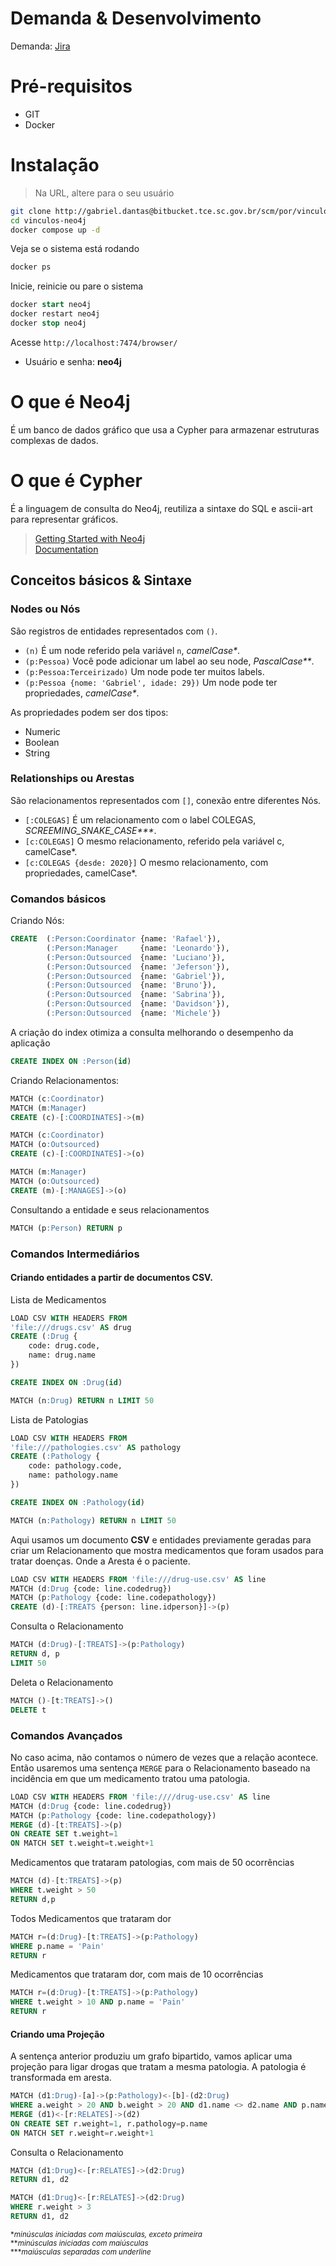 # Demanda & Desenvolvimento
Demanda: [Jira](https://jira.tce.sc.gov.br/browse/ADV)
# Pré-requisitos
* GIT
* Docker
# Instalação
> Na URL, altere para o seu usuário
```sh
git clone http://gabriel.dantas@bitbucket.tce.sc.gov.br/scm/por/vinculos-neo4j.git
cd vinculos-neo4j
docker compose up -d
```
Veja se o sistema está rodando
```sql
docker ps
```
Inicie, reinicie ou pare o sistema
```sql
docker start neo4j
docker restart neo4j
docker stop neo4j
```
Acesse `http://localhost:7474/browser/`
* Usuário e senha: **neo4j**  
# O que é Neo4j
É um banco de dados gráfico que usa a Cypher para armazenar estruturas complexas de dados.
# O que é Cypher
É a linguagem de consulta do Neo4j, reutiliza a sintaxe do SQL e ascii-art para representar gráficos.  
>[Getting Started with Neo4j](https://neo4j.com/developer/get-started/)  
[Documentation](https://neo4j.com/docs/cypher-manual/current/)  
## Conceitos básicos & Sintaxe
### Nodes ou Nós
São registros de entidades representados com `()`.
* `(n)` É um node referido pela variável `n`, _camelCase*_.
* `(p:Pessoa)` Você pode adicionar um label ao seu node,  _PascalCase**_.
* `(p:Pessoa:Terceirizado)` Um node pode ter muitos labels.
* `(p:Pessoa {nome: 'Gabriel', idade: 29})` Um node pode ter propriedades, _camelCase*_.

As propriedades podem ser dos tipos:  
* Numeric
* Boolean
* String
### Relationships ou Arestas
São relacionamentos representados com `[]`, conexão entre diferentes Nós.
* `[:COLEGAS]` É um relacionamento com o label COLEGAS, _SCREEMING_SNAKE_CASE***_.
* `[c:COLEGAS]`  O mesmo relacionamento, referido pela variável c, camelCase*.
* `[c:COLEGAS {desde: 2020}]` O mesmo relacionamento, com propriedades, camelCase*.
### Comandos básicos
Criando Nós:
```sql
CREATE  (:Person:Coordinator {name: 'Rafael'}),
        (:Person:Manager     {name: 'Leonardo'}),
        (:Person:Outsourced  {name: 'Luciano'}),
        (:Person:Outsourced  {name: 'Jeferson'}),
        (:Person:Outsourced  {name: 'Gabriel'}),
        (:Person:Outsourced  {name: 'Bruno'}),
        (:Person:Outsourced  {name: 'Sabrina'}),
        (:Person:Outsourced  {name: 'Davidson'}),
        (:Person:Outsourced  {name: 'Michele'})
```
A criação do index otimiza a consulta melhorando o desempenho da aplicação
```sql
CREATE INDEX ON :Person(id)
```
Criando Relacionamentos:
```sql
MATCH (c:Coordinator)
MATCH (m:Manager)
CREATE (c)-[:COORDINATES]->(m)
```
```sql
MATCH (c:Coordinator)
MATCH (o:Outsourced)
CREATE (c)-[:COORDINATES]->(o)
```
```sql
MATCH (m:Manager)
MATCH (o:Outsourced)
CREATE (m)-[:MANAGES]->(o)
```
Consultando a entidade e seus relacionamentos
```sql
MATCH (p:Person) RETURN p
```
### Comandos Intermediários
#### Criando entidades a partir de documentos **CSV**.  
Lista de Medicamentos
```sql
LOAD CSV WITH HEADERS FROM  
'file:///drugs.csv' AS drug  
CREATE (:Drug {
    code: drug.code,
    name: drug.name
})
```
```sql
CREATE INDEX ON :Drug(id)
```
```sql
MATCH (n:Drug) RETURN n LIMIT 50
```
Lista de Patologias
```sql
LOAD CSV WITH HEADERS FROM  
'file:///pathologies.csv' AS pathology  
CREATE (:Pathology {
    code: pathology.code,
    name: pathology.name
})
```
```sql
CREATE INDEX ON :Pathology(id)
```
```sql
MATCH (n:Pathology) RETURN n LIMIT 50
```
Aqui usamos um documento **CSV** e entidades previamente geradas para criar um Relacionamento que mostra medicamentos que foram usados para tratar doenças.
Onde a Aresta é o paciente.
```sql
LOAD CSV WITH HEADERS FROM 'file:///drug-use.csv' AS line
MATCH (d:Drug {code: line.codedrug})
MATCH (p:Pathology {code: line.codepathology})
CREATE (d)-[:TREATS {person: line.idperson}]->(p)
```
Consulta o Relacionamento
```sql
MATCH (d:Drug)-[:TREATS]->(p:Pathology)
RETURN d, p
LIMIT 50
```
Deleta o Relacionamento
```sql
MATCH ()-[t:TREATS]->()
DELETE t
```
### Comandos Avançados
No caso acima, não contamos o número de vezes que a relação acontece. Então usaremos uma sentença `MERGE` para o Relacionamento baseado na incidência em que um medicamento tratou uma patologia.
```sql
LOAD CSV WITH HEADERS FROM 'file:////drug-use.csv' AS line
MATCH (d:Drug {code: line.codedrug})
MATCH (p:Pathology {code: line.codepathology})
MERGE (d)-[t:TREATS]->(p)
ON CREATE SET t.weight=1
ON MATCH SET t.weight=t.weight+1
```
Medicamentos que trataram patologias, com mais de 50 ocorrências
```sql
MATCH (d)-[t:TREATS]->(p)
WHERE t.weight > 50
RETURN d,p
```
Todos Medicamentos que trataram dor
```sql
MATCH r=(d:Drug)-[t:TREATS]->(p:Pathology)
WHERE p.name = 'Pain'
RETURN r
```
Medicamentos que trataram dor, com mais de 10 ocorrências
```sql
MATCH r=(d:Drug)-[t:TREATS]->(p:Pathology)
WHERE t.weight > 10 AND p.name = 'Pain'
RETURN r
```
#### **Criando uma Projeção**
A sentença anterior produziu um grafo bipartido, vamos aplicar uma projeção para ligar drogas que tratam a mesma patologia. A patologia é transformada em aresta.
```sql
MATCH (d1:Drug)-[a]->(p:Pathology)<-[b]-(d2:Drug)
WHERE a.weight > 20 AND b.weight > 20 AND d1.name <> d2.name AND p.name <> 'Product used for unknown indication'
MERGE (d1)<-[r:RELATES]->(d2)
ON CREATE SET r.weight=1, r.pathology=p.name
ON MATCH SET r.weight=r.weight+1
```
Consulta o Relacionamento
```sql
MATCH (d1:Drug)<-[r:RELATES]->(d2:Drug)
RETURN d1, d2
```
```sql
MATCH (d1:Drug)<-[r:RELATES]->(d2:Drug)
WHERE r.weight > 3
RETURN d1, d2
```
<small>*_minúsculas iniciadas com maiúsculas, exceto primeira_  
**_minúsculas iniciadas com maiúsculas_  
***_maiúsculas separadas com underline_</small>